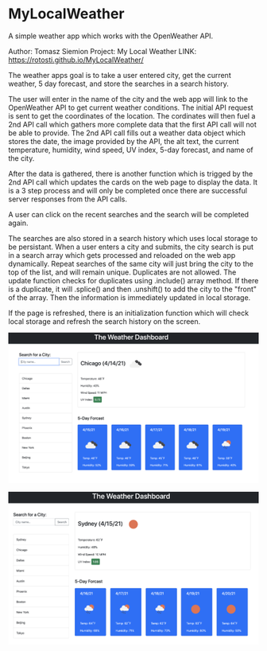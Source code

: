 # MyLocalWeather
A simple weather app which works with the OpenWeather API.

Author: Tomasz Siemion
Project: My Local Weather
LINK: https://rotosti.github.io/MyLocalWeather/

The weather apps goal is to take a user entered city, get the current weather, 5 day forecast, and store the searches in a search history.

The user will enter in the name of the city and the web app will link to the OpenWeather API to get current weather conditions.  The initial API request is sent to get the coordinates of the location.  The cordinates will then fuel a 2nd API call which gathers more complete data that the first API call will not be able to provide.  The 2nd API call fills out a weather data object which stores the date, the image provided by the API, the alt text, the current temperature, humidity, wind speed, UV index, 5-day forecast, and name of the city.

After the data is gathered, there is another function which is trigged by the 2nd API call which updates the cards on the web page to display the data.  It is a 3 step process and will only be completed once there are successful server responses from the API calls.

A user can click on the recent searches and the search will be completed again.

The searches are also stored in a search history which uses local storage to be persistant. When a user enters a city and submits, the city search is put in a search array which gets processed and reloaded on the web app dynamically.  Repeat searches of the same city will just bring the city to the top of the list, and will remain unique.  Duplicates are not allowed.  The update function checks for duplicates using .include() array method.  If there is a duplicate, it will .splice() and then .unshift() to add the city to the "front" of the array. Then the information is immediately updated in local storage.

If the page is refreshed, there is an initialization function which will check local storage and refresh the search history on the screen.

![](./assets/images/MyLocalWeather-1.png)

![](./assets/images/MyLocalWeather-2.png)